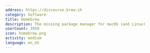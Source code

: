 ```yaml
---
address: https://discourse.brew.sh
category: Software
title: Homebrew
description: The missing package manager for macOS (and Linux)
userCount: 3910
icon: homebrew.png
activity: medium
language: en_US
---
```

